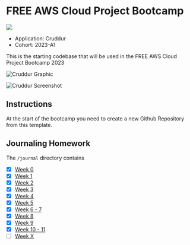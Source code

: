 # FREE AWS Cloud Project Bootcamp
![](https://codebuild.us-east-1.amazonaws.com/badges?uuid=eyJlbmNyeXB0ZWREYXRhIjoiMTFVUjhXZ2F4OXJqSzVNNjIybTUyMitSV2xOWGNUcjZTT1pMYmR6aXpUZy9VT0g4M3pqMHN3WW8vbXZLbTNmUXc3OEZ5OUxha2JIamc1RTJsMlN5WUR3PSIsIml2UGFyYW1ldGVyU3BlYyI6IkhuSmNuMjNZb0ZsdHhMUVkiLCJtYXRlcmlhbFNldFNlcmlhbCI6MX0%3D&branch=main)
- Application: Cruddur
- Cohort: 2023-A1

This is the starting codebase that will be used in the FREE AWS Cloud Project Bootcamp 2023

![Cruddur Graphic](_docs/assets/cruddur-banner.jpg)

![Cruddur Screenshot](_docs/assets/cruddur-screenshot.png)

## Instructions

At the start of the bootcamp you need to create a new Github Repository from this template.

## Journaling Homework

The `/journal` directory contains

- [x] [Week 0](journal/week0.md)
- [x] [Week 1](journal/week1.md)
- [x] [Week 2](journal/week2.md)
- [x] [Week 3](journal/week3.md)
- [x] [Week 4](journal/week4.md)
- [x] [Week 5](journal/week5.md)
- [x] [Week 6 - 7](journal/week6-7.md)
- [x] [Week 8](journal/week8.md)
- [x] [Week 9](journal/week9.md)
- [x] [Week 10 - 11](journal/week10-11.md)
- [ ] [Week X](journal/weekx.md)